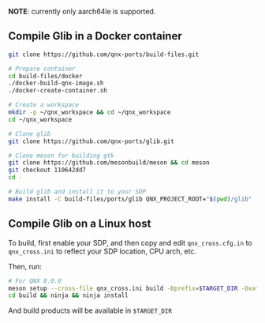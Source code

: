 **NOTE**: currently only aarch64le is supported.

## Compile Glib in a Docker container
```bash
git clone https://github.com/qnx-ports/build-files.git

# Prepare container
cd build-files/docker
./docker-build-qnx-image.sh
./docker-create-container.sh

# Create a workspace
mkdir -p ~/qnx_workspace && cd ~/qnx_workspace
cd ~/qnx_workspace

# Clone glib
git clone https://github.com/qnx-ports/glib.git

# Clone meson for building gtk
git clone https://github.com/mesonbuild/meson && cd meson
git checkout 110642dd7
cd -

# Build glib and install it to your SDP
make install -C build-files/ports/glib QNX_PROJECT_ROOT="$(pwd)/glib"
```

## Compile Glib on a Linux host
To build, first enable your SDP, and then copy and edit `qnx_cross.cfg.in` to `qnx_cross.ini` to reflect your SDP location, CPU arch, etc.

Then, run:

``` bash
# For QNX 8.0.0
meson setup --cross-file qnx_cross.ini build -Dprefix=$TARGET_DIR -Dxattr=false
cd build && ninja && ninja install
```

And build products will be available in `$TARGET_DIR`
